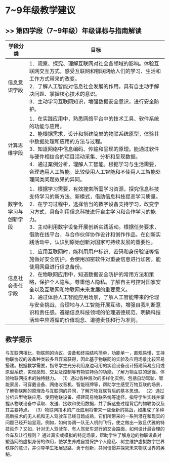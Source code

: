 # 7~9年级教学建议

## >> 第四学段（7~9年级）年级课标与指南解读

| 学段分类	| 目标 |
|---|---|
| 信息意识学段 |1．观察、探究、理解互联网对社会各领域的影响。体验互联网交互方式，感受互联网和物联网给人们的学习、生活和工作方式带来的改变。<br/> 2．了解人工智能对信息社会发展的作用，具有自主动手解决问题、掌握核心技术的意识。<br/> 3．主动学习互联网知识，增强数据安全意识，进行安全防护。|
| 计算思维学段  |1．在实践应用中，熟悉网络平台中的技术工具、软件系统的功能与应用。<br/>2．能根据需求，设计和搭建简单的物联系统原型，体验其中数据处理和应用的方法与过程。<br/>3．知道网络中信息编码、传输和呈现的原理。能通过软件与硬件相结合的项目活动采集、分析和呈现数据。<br/>4．通过案例分析，理解人工智能。根据学习与生活需要，合理选用人工智能，比较使用人工智能和不使用人工智能处理同类问题效果的异同。 |
| 数字化学习与创新学段  |1．根据学习需要，有效搜索所需学习资源，探究信息科技支持学习的新方法、新模式，借助信息科技提高学习质量。<br/>2．在学习过程中，选择恰当的数字设备支持学习，改变学习方式，具备利用信息科技进行自主学习和合作学习的能力。<br/>3．主动利用数字设备开展创新实践活动。根据任务要求，借助在线平台，与合作伙伴协作设计和创作作品。在创新实践活动中，认识到原始创新对国家可持续发展的重要性。|
| 信息社会责任学段  | 1．应用互联网时，能利用用户标识、密码和身份验证等措施做好安全防护。会使用加密软件对重要信息进行加密，能使用网盘进行信息备份。<br/>2．在物联网应用中，知道数据安全防护的常用方法和策略，保护个人隐私，尊重他人隐私。了解自主可控对国家安全以及互联网和物联网未来发展的重要意义。<br/>3．通过体验人工智能应用场景，了解人工智能带来的伦理与安全挑战，合理地与人工智能开展互动，增强自我判断意识和责任感。遵循信息科技领域的伦理道德规范，明确科技活动中应遵循的价值观念、道德责任和行为准则。<br/>|

## 教学提示
与互联网相比，物联网的协议、设备和终端结构简单，功能单一，直观易懂，支持物联协议的设备种类较多且容易获得，因此基于物联网的实验及应用场景比较容易搭建。根据教学需要，指导学生充分利用身边可用的实验设备设计搭建简易应用或原型系统，实现感知、交互及控制等有物联特色的功能，了解万物互联的途径，体验物联网技术的独特魅力。
（1）通过各种层次的多样化实例，包括自动驾驶、智能家居、可穿戴设备、网络收音机、智能班牌等，帮助学生感受万物互联的场景，了解物联网的原理及与互联网的异同，了解万物互联背后的基本思想。
（2）通过分析典型物联应用、使用物联设备、搭建简易物联系统等途径，指导学生实践并掌握从物联设备中读取、发送、接收和使用数据，并了解这些过程背后的物联协议及其主要特点。
（3）物联网技术的广泛应用将带来一些全新的挑战，如集成了多种高新技术的无人机和无人驾驶车已经日趋成熟，它们所带来的一系列潜在和现实的问题已经开始显现。例如，如何协调一队无人机的飞行，使之做出一致且优雅的特技动作？又如，针对无人驾驶车、有人驾驶车混行的交会路面，如何设计最合理的会车及让行规则？
通过真实或模拟的特定场景，帮助学生了解身边的物联设备对塑造网络虚拟身份的作用，使学生养成自觉保护个人隐私、树立维护虚拟数字世界秩序的意识，并引导学生拓展思路、勇于创新，共同憧憬并探究未来物联世界的奥秘。